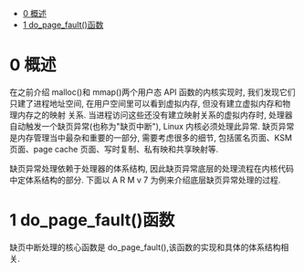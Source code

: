 
<!-- @import "[TOC]" {cmd="toc" depthFrom=1 depthTo=6 orderedList=false} -->

<!-- code_chunk_output -->

- [0 概述](#0-概述)
- [1 do\_page\_fault()函数](#1-do_page_fault函数)

<!-- /code_chunk_output -->

# 0 概述

在之前介绍 malloc()和 mmap()两个用户态 API 函数的内核实现时, 我们发现它们只建了进程地址空间, 在用户空间里可以看到虚拟内存, 但没有建立虚拟内存和物理内存之的映射 关系. 当进程访问这些还没有建立映射关系的虚拟内存时, 处理器自动触发一个缺页异常(也称为"缺页中断"), Linux 内核必须处理此异常. 缺页异常是内存管理当中最杂和重要的一部分, 需要考虑很多的细节, 包括匿名页面、KSM 页面、page cache 页面、写时复制、私有映和共享映射等.

缺页异常处理依赖于处理器的体系结构, 因此缺页异常底层的处理流程在内核代码中定体系结构的部分. 下面以 A R M v 7 为例来介绍底层缺页异常处理的过程.

# 1 do\_page\_fault()函数

缺页中断处理的核心函数是 do\_page\_fault(),该函数的实现和具体的体系结构相关.

